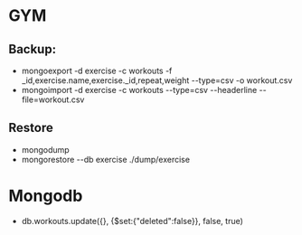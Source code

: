 # GYM


## Backup:
* mongoexport -d exercise -c workouts -f _id,exercise.name,exercise._id,repeat,weight --type=csv -o workout.csv
* mongoimport -d exercise -c workouts --type=csv --headerline --file=workout.csv


## Restore
* mongodump
* mongorestore --db exercise ./dump/exercise


# Mongodb
* db.workouts.update({}, {$set:{"deleted":false}}, false, true)